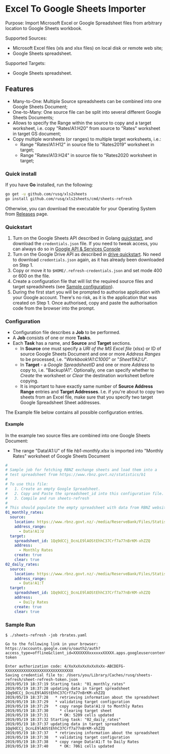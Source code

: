 # Excel To Google Sheets Importer #

Purpose: Import Microsoft Excel or Google Spreadsheet files from arbitrary
location to Google Sheets workbook.

Supported Sources:

  * Microsoft Excel files (xls and xlsx files) on local disk or remote web
    site;
  * Google Sheets spreadsheet.

Supported Targets:

  * Google Sheets spreadsheet.

## Features ##

* Many-to-One: Multiple Source spreadsheets can be combined into one Google
  Sheets Document;
* One-to-Many: One source file can be split into several different Google
  Sheets Documents;
* Allows to specify the Range within the source to copy and a target
  worksheet, i.e. copy "Rates!A1:H20" from source to "Rates" worksheet in
  target GS document;
* Copy multiple worsheets (or ranges) to multiple target worksheets, i.e.:
  * Range "Rates!A1:H12" in source file to "Rates2019" worksheet in target;
  * Range "Rates!A13:H24" in source file to "Rates2020 worksheet in target;

### Quick install ###
If you have **Go** installed, run the following:

```sh
go get -u github.com/rusq/xls2sheets
go install github.com/rusq/xls2sheets/cmd/sheets-refresh
```

Otherwise, you can download the executable for your Operating System from
[Releases][1] page.

### Quickstart ###
1. Turn on the Google Sheets API described in Golang [quickstart][2], and
   download the `credentials.json` file.  If you need to tweak access, you
   can always do so in [Google API & Services Console][3]
2. Turn on the Google Drive API as described in [drive quickstart][4].  No
   need to download `credentials.json` again, as it has already been
   downloaded on Step 1.
3. Copy or move it to `$HOME/.refresh-credentials.json` and set mode 400 or
   600 on the file.
4. Create a configuration file that will list the required source files and
   target spreadsheets (see [Sample configuration](#example)).
5. During the first start you will be prompted to authorise application with
   your Google account.  There's no risk, as it is the application that was
   created on Step 1.  Once authorised, copy and paste the authorisation
   code from the browser into the prompt.

### Configuration ###
* Configuration file describes a **Job** to be performed.
* A **Job** consists of one or more **Tasks**.
* Each **Task** has a name, and **Source** and **Target** sections.
  * In **Source** one must specify a *URI of the MS Excel file* (xlsx) or ID
    of source Google Sheets Document and one or more *Address Ranges* to be
    processed, i.e. "*Workbook!A1:C1000*" or "*Sheet1!A2:U*".
  * In **Target** - a *Google SpreadsheetID* and one or more *Address* to copy
    to, i.e. "Backup!A1".  Optionally, one can specify whether to *Create* the
    worksheet or *Clear* the destination worksheet before copying.
  * It is important to have exactly same number of **Source Address Range**
    entries and **Target Addresses**.  I.e. if you're about to copy
    two sheets from an Excel file, make sure that you specify two target
    Google Spreadsheet Sheet addresses.

The Example file below contains all possible configuration entries.

#### Example ####

In the example two source files are combined into one Google Sheets Document:

* The range "Data!A1:U" of file *hb1-monthly.xlsx* is imported into "Monthly Rates"
  worksheet of Google Sheets Document

```yaml
# 
# Sample job for fetching RBNZ exchange sheets and load them into a
# test spreadsheet from https://www.rbnz.govt.nz/statistics/b1
#
# To use this file:
#   1. Create an empty Google Spreadsheet.
#   2. Copy and Paste the spreadsheet_id into this configuration file.
#   3. Compile and run sheets-refresh
#
# This should populate the empty spreadsheet with data from RBNZ website.
01_monthly_rates:
  source:
    location: https://www.rbnz.govt.nz/-/media/ReserveBank/Files/Statistics/tables/b1/hb1-monthly.xlsx
    address_range:
      - Data!A1:U
  target:
    spreadsheet_id: 1Qq9dCCj_DcnLE9lAOStEhhC37Crf7a77nBrKM-xhZZQ
    address:
      - Monthly Rates
    create: true
    clear: true
02_daily_rates:
  source:
    location: https://www.rbnz.govt.nz/-/media/ReserveBank/Files/Statistics/tables/b1/hb1-daily.xlsx
    address_range:
      - Data!A1:T
  target:
    spreadsheet_id: 1Qq9dCCj_DcnLE9lAOStEhhC37Crf7a77nBrKM-xhZZQ
    address:
      - Daily Rates
    create: true
    clear: true

```

### Sample Run ###
```
$ ./sheets-refresh -job rbrates.yaml

Go to the following link in your browser:
https://accounts.google.com/o/oauth2/auth?access_type=offline&client_id=XXXXXXXxxxxxxXXXXX.apps.googleusercontent.com&redirect_uri=urn%3Aietf%3Awg%3Aoauth%3A2.0%3Aoob&response_type=code&scope=https%3A%2F%2Fwww.googleapis.com%2Fauth%2Fspreadsheets+https%3A%2F%2Fwww.googleapis.com%2Fauth%2Fdrive.file&state=state-token

Enter authorization code: 4/XxXxXxXxXxXxXxXx-ABCDEFG-XXXXXXXXXXXXXXXXXXXXXXXXXXXXXX
Saving credential file to: /Users/you/Library/Caches/rusq/sheets-refresh/sheet-refresh-token.json
2019/05/19 18:37:19 Starting task: "01_monthly_rates"
2019/05/19 18:37:28 updating data in target spreadsheet 1Qq9dCCj_DcnLE9lAOStEhhC37Crf7a77nBrKM-xhZZQ
2019/05/19 18:37:28   * retrieving information about the spreadsheet
2019/05/19 18:37:29   * validating target configuration
2019/05/19 18:37:29   * copy range Data!A1:U to Monthly Rates
2019/05/19 18:37:30     * clearing target sheet
2019/05/19 18:37:31     * OK: 5209 cells updated
2019/05/19 18:37:32 Starting task: "02_daily_rates"
2019/05/19 18:37:37 updating data in target spreadsheet 1Qq9dCCj_DcnLE9lAOStEhhC37Crf7a77nBrKM-xhZZQ
2019/05/19 18:37:37   * retrieving information about the spreadsheet
2019/05/19 18:37:38   * validating target configuration
2019/05/19 18:37:38   * copy range Data!A1:T to Daily Rates
2019/05/19 18:37:40     * OK: 7061 cells updated
```

[1]: https://github.com/rusq/xls2sheets/releases
[2]: https://developers.google.com/sheets/api/quickstart/go
[3]: https://console.developers.google.com/apis/dashboard?authuser=0
[4]: https://developers.google.com/drive/api/v3/quickstart/go